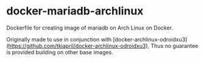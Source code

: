docker-mariadb-archlinux
========================

Dockerfile for creating image of mariadb on Arch Linux on Docker.

Originally made to use in conjunction with [docker-archlinux-odroidxu3] (https://github.com/tkiapril/docker-archlinux-odroidxu3), Thus no guarantee is provided building on other base images.
